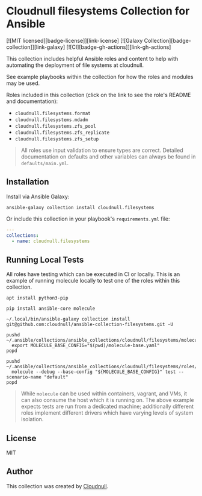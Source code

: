 # Cloudnull filesystems Collection for Ansible

[![MIT licensed][badge-license]][link-license]
[![Galaxy Collection][badge-collection]][link-galaxy]
[![CI][badge-gh-actions]][link-gh-actions]

This collection includes helpful Ansible roles and content to help with automating the deployment of file systems at cloudnull.

See example playbooks within the collection for how the roles and modules may be used.

Roles included in this collection (click on the link to see the role's README and documentation):

  - `cloudnull.filesystems.format`
  - `cloudnull.filesystems.mdadm`
  - `cloudnull.filesystems.zfs_pool`
  - `cloudnull.filesystems.zfs_replicate`
  - `cloudnull.filesystems.zfs_setup`

> All roles use input validation to ensure types are correct. Detailed documentation on defaults and other variables can always
  be found in `defaults/main.yml`.

## Installation

Install via Ansible Galaxy:

```
ansible-galaxy collection install cloudnull.filesystems
```

Or include this collection in your playbook's `requirements.yml` file:

``` yaml
---
collections:
  - name: cloudnull.filesystems
```

## Running Local Tests

All roles have testing which can be executed in CI or locally. This is an example of running molecule locally to
test one of the roles within this collection.

``` shell
apt install python3-pip

pip install ansible-core molecule

~/.local/bin/ansible-galaxy collection install git@github.com:cloudnull/ansible-collection-filesystems.git -U

pushd ~/.ansible/collections/ansible_collections/cloudnull/filesystems/molecule
  export MOLECULE_BASE_CONFIG="$(pwd)/molecule-base.yaml"
popd

pushd ~/.ansible/collections/ansible_collections/cloudnull/filesystems/roles/zfs_setup
  molecule --debug --base-config "${MOLECULE_BASE_CONFIG}" test --scenario-name "default"
popd
```

> While `molecule` can be used within containers, vagrant, and VMs, it can also consume the host which it is running
  on. The above example expects tests are run from a dedicated machine; additionally different roles implement
  different drivers which have varying levels of system isolation.

## License

MIT

## Author

This collection was created by [Cloudnull](https://cloudnull.io).
